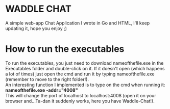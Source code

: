 # WADDLE CHAT
A simple web-app Chat Application I wrote in Go and HTML, I'll keep updating it, hope you enjoy ;)
# How to run the executables
To run the executables, you just need to download nameofthefile.exe in the Executables folder and double-click on it. If it doesn't open (which happens a lot of times) just open the cmd and run it by typing nameofthefile.exe (remember to move to the right folder!).<br>
An interesting function I implemented is to type on the cmd when running it: <br><strong>nameofthefile.exe -addr="4008"</strong><br>
This will change the port of localhost to localhost:4008 (open it on your browser and...Ta-dan it suddenly works, here you have Waddle-Chat!).

